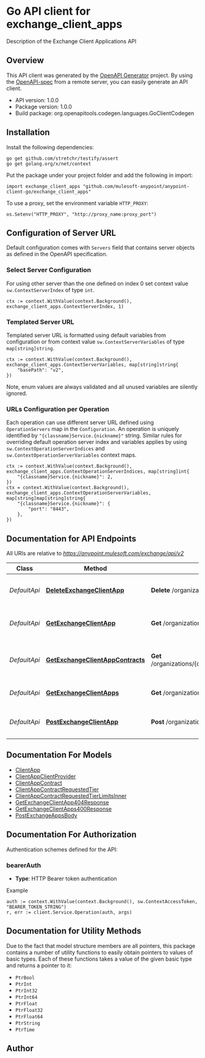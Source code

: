 # Go API client for exchange_client_apps

Description of the Exchange Client Applications API

## Overview
This API client was generated by the [OpenAPI Generator](https://openapi-generator.tech) project.  By using the [OpenAPI-spec](https://www.openapis.org/) from a remote server, you can easily generate an API client.

- API version: 1.0.0
- Package version: 1.0.0
- Build package: org.openapitools.codegen.languages.GoClientCodegen

## Installation

Install the following dependencies:

```shell
go get github.com/stretchr/testify/assert
go get golang.org/x/net/context
```

Put the package under your project folder and add the following in import:

```golang
import exchange_client_apps "github.com/mulesoft-anypoint/anypoint-client-go/exchange_client_apps"
```

To use a proxy, set the environment variable `HTTP_PROXY`:

```golang
os.Setenv("HTTP_PROXY", "http://proxy_name:proxy_port")
```

## Configuration of Server URL

Default configuration comes with `Servers` field that contains server objects as defined in the OpenAPI specification.

### Select Server Configuration

For using other server than the one defined on index 0 set context value `sw.ContextServerIndex` of type `int`.

```golang
ctx := context.WithValue(context.Background(), exchange_client_apps.ContextServerIndex, 1)
```

### Templated Server URL

Templated server URL is formatted using default variables from configuration or from context value `sw.ContextServerVariables` of type `map[string]string`.

```golang
ctx := context.WithValue(context.Background(), exchange_client_apps.ContextServerVariables, map[string]string{
	"basePath": "v2",
})
```

Note, enum values are always validated and all unused variables are silently ignored.

### URLs Configuration per Operation

Each operation can use different server URL defined using `OperationServers` map in the `Configuration`.
An operation is uniquely identified by `"{classname}Service.{nickname}"` string.
Similar rules for overriding default operation server index and variables applies by using `sw.ContextOperationServerIndices` and `sw.ContextOperationServerVariables` context maps.

```golang
ctx := context.WithValue(context.Background(), exchange_client_apps.ContextOperationServerIndices, map[string]int{
	"{classname}Service.{nickname}": 2,
})
ctx = context.WithValue(context.Background(), exchange_client_apps.ContextOperationServerVariables, map[string]map[string]string{
	"{classname}Service.{nickname}": {
		"port": "8443",
	},
})
```

## Documentation for API Endpoints

All URIs are relative to *https://anypoint.mulesoft.com/exchange/api/v2*

Class | Method | HTTP request | Description
------------ | ------------- | ------------- | -------------
*DefaultApi* | [**DeleteExchangeClientApp**](docs/DefaultApi.md#deleteexchangeclientapp) | **Delete** /organizations/{orgId}/applications/{appId} | Delete Exchange Client App by ID
*DefaultApi* | [**GetExchangeClientApp**](docs/DefaultApi.md#getexchangeclientapp) | **Get** /organizations/{orgId}/applications/{appId} | Get Exchange Client App by ID
*DefaultApi* | [**GetExchangeClientAppContracts**](docs/DefaultApi.md#getexchangeclientappcontracts) | **Get** /organizations/{orgId}/applications/{appId}/contracts | Get Exchange Client Application Contracts
*DefaultApi* | [**GetExchangeClientApps**](docs/DefaultApi.md#getexchangeclientapps) | **Get** /organizations/{orgId}/applications | Read Exchange Client Apps
*DefaultApi* | [**PostExchangeClientApp**](docs/DefaultApi.md#postexchangeclientapp) | **Post** /organizations/{orgId}/applications | Create a new Exchange Client App


## Documentation For Models

 - [ClientApp](docs/ClientApp.md)
 - [ClientAppClientProvider](docs/ClientAppClientProvider.md)
 - [ClientAppContract](docs/ClientAppContract.md)
 - [ClientAppContractRequestedTier](docs/ClientAppContractRequestedTier.md)
 - [ClientAppContractRequestedTierLimitsInner](docs/ClientAppContractRequestedTierLimitsInner.md)
 - [GetExchangeClientApp404Response](docs/GetExchangeClientApp404Response.md)
 - [GetExchangeClientApps400Response](docs/GetExchangeClientApps400Response.md)
 - [PostExchangeAppsBody](docs/PostExchangeAppsBody.md)


## Documentation For Authorization


Authentication schemes defined for the API:
### bearerAuth

- **Type**: HTTP Bearer token authentication

Example

```golang
auth := context.WithValue(context.Background(), sw.ContextAccessToken, "BEARER_TOKEN_STRING")
r, err := client.Service.Operation(auth, args)
```


## Documentation for Utility Methods

Due to the fact that model structure members are all pointers, this package contains
a number of utility functions to easily obtain pointers to values of basic types.
Each of these functions takes a value of the given basic type and returns a pointer to it:

* `PtrBool`
* `PtrInt`
* `PtrInt32`
* `PtrInt64`
* `PtrFloat`
* `PtrFloat32`
* `PtrFloat64`
* `PtrString`
* `PtrTime`

## Author



